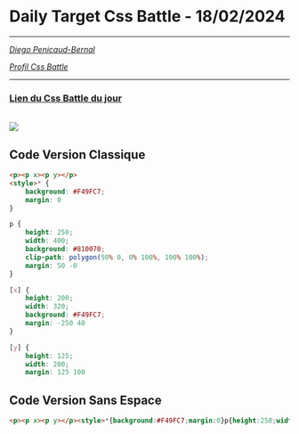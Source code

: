 # Daily Target Css Battle - 18/02/2024

<hr>

[<em>Diego Penicaud-Bernal</em>](https://github.com/Diego-PB)

[<em>Profil Css Battle</em>](https://cssbattle.dev/player/diegopb)

<hr>

### [Lien du Css Battle du jour](https://cssbattle.dev/play/TnbpNk87tevLEza4S0u9)

<br>
<img src="https://firebasestorage.googleapis.com/v0/b/cssbattleapp.appspot.com/o/user%2Fummd3POvEDfFyeFvVdOMG3OOrwE2%2Ftargets%2Ftarget_LQCtGP8@2x.png?alt=media">

## Code Version Classique

```html
<p><p x><p y></p>
<style>* {
    background: #F49FC7;
    margin: 0
}

p {
    height: 250;
    width: 400;
    background: #810070;
    clip-path: polygon(50% 0, 0% 100%, 100% 100%);
    margin: 50 -0
}

[x] {
    height: 200;
    width: 320;
    background: #F49FC7;
    margin: -250 40
}

[y] {
    height: 125;
    width: 200;
    margin: 125 100
```

## Code Version Sans Espace

```html
<p><p x><p y></p><style>*{background:#F49FC7;margin:0}p{height:250;width:400;background:#810070;clip-path: polygon(50%0,0%100%,100%100%);margin:50-0}[x]{height:200;width:320;background:#F49FC7;margin:-250 40}[y]{height:125;width:200;margin:125 100
```
